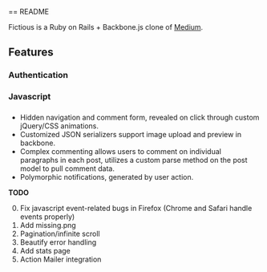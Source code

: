 == README

Fictious is a Ruby on Rails + Backbone.js clone of [Medium](medium.com).

## Features

### Authentication

### Javascript

### 




- Hidden navigation and comment form, revealed on click through custom jQuery/CSS animations.
- Customized JSON serializers support image upload and preview in backbone.
- Complex commenting allows users to comment on individual paragraphs in each post, utilizes a custom parse method on the post model to pull comment data.
- Polymorphic notifications, generated by user action.

**TODO**

0. Fix javascript event-related bugs in Firefox (Chrome and Safari handle events properly)
1. Add missing.png
2. Pagination/infinite scroll
3. Beautify error handling
4. Add stats page
5. Action Mailer integration
